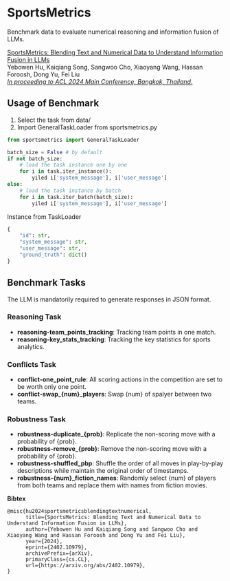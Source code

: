 # SportsMetrics
Benchmark data to evaluate numerical reasoning and information fusion of LLMs.

[SportsMetrics: Blending Text and Numerical Data to Understand Information Fusion in LLMs](https://arxiv.org/abs/2402.10979)  \
Yebowen Hu, Kaiqiang Song, Sangwoo Cho, Xiaoyang Wang, Hassan Foroosh, Dong Yu, Fei Liu   \
[*In proceeding to ACL 2024 Main Conference, Bangkok, Thailand.*](https://2024.aclweb.org/program/main_conference_papers/)

## Usage of Benchmark
1. Select the task from data/
2. Import GeneralTaskLoader from sportsmetrics.py
```python
from sportsmetrics import GeneralTaskLoader

batch_size = False # by default
if not batch_size:
    # load the task instance one by one
    for i in task.iter_instance():
        yiled i['system_message'], i['user_message']
else:
    # load the task instance by batch
    for i in task.iter_batch(batch_size):
        yiled i['system_message'], i['user_message']
```

Instance from TaskLoader
```python
{
    "id": str,
    "system_message": str,
    "user_message": str,
    "ground_truth": dict()
}
```

## Benchmark Tasks

The LLM is mandatorily required to generate responses in JSON format.

### Reasoning Task
- **reasoning-team_points_tracking**: Tracking team points in one match.  
- **reasoning-key_stats_tracking**: Tracking the key statistics for sports analytics.

### Conflicts Task
- **conflict-one_point_rule**: All scoring actions in the competition are set to be worth only one point.  
- **conflict-swap_{num}_players**: Swap {num} of spalyer between two teams.

### Robustness Task
- **robustness-duplicate_{prob}**: Replicate the non-scoring move with a probability of {prob}.  
- **robustness-remove_{prob}**: Remove the non-scoring move with a probability of {prob}.  
- **robustness-shuffled_pbp**: Shuffle the order of all moves in play-by-play descriptions while maintain the original order of timestamps.  
- **robustness-{num}_fiction_names**: Randomly select {num} of players from both teams and replace them with names from fiction movies. 


**Bibtex**
```
@misc{hu2024sportsmetricsblendingtextnumerical,
      title={SportsMetrics: Blending Text and Numerical Data to Understand Information Fusion in LLMs}, 
      author={Yebowen Hu and Kaiqiang Song and Sangwoo Cho and Xiaoyang Wang and Hassan Foroosh and Dong Yu and Fei Liu},
      year={2024},
      eprint={2402.10979},
      archivePrefix={arXiv},
      primaryClass={cs.CL},
      url={https://arxiv.org/abs/2402.10979}, 
}
```
